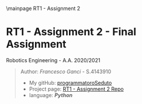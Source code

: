 \mainpage RT1 - Assignment 2

# RT1 - Assignment 2 - Final Assignment

Robotics Engineering - A.A. 2020/2021

> Author: *Francesco Ganci* - S.4143910 
> - My gitHub: [programmatoroSeduto](https://github.com/programmatoroSeduto/) 
> - Project page: [RT1 - Assignment 2 Repo](https://github.com/programmatoroSeduto/RT1_assignment_2.git)
> - language: ***Python***

